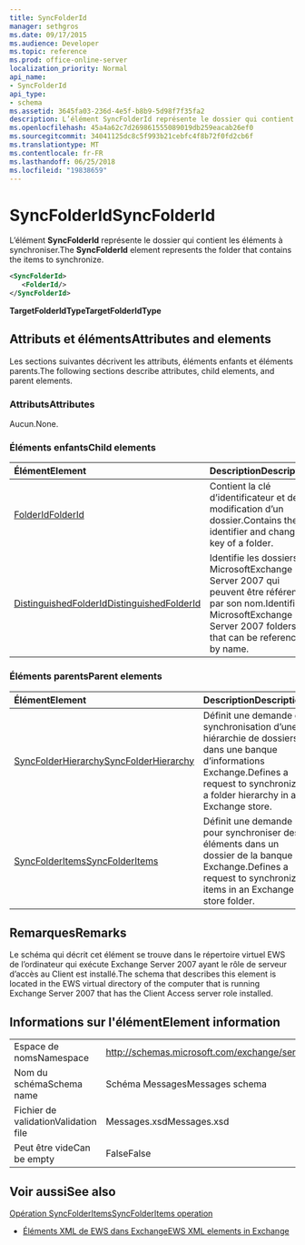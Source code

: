 ```yaml
---
title: SyncFolderId
manager: sethgros
ms.date: 09/17/2015
ms.audience: Developer
ms.topic: reference
ms.prod: office-online-server
localization_priority: Normal
api_name:
- SyncFolderId
api_type:
- schema
ms.assetid: 3645fa03-236d-4e5f-b8b9-5d98f7f35fa2
description: L’élément SyncFolderId représente le dossier qui contient les éléments à synchroniser.
ms.openlocfilehash: 45a4a62c7d269861555089019db259eacab26ef0
ms.sourcegitcommit: 34041125dc8c5f993b21cebfc4f8b72f0fd2cb6f
ms.translationtype: MT
ms.contentlocale: fr-FR
ms.lasthandoff: 06/25/2018
ms.locfileid: "19838659"
---
```

# <a name="syncfolderid"></a><span data-ttu-id="af327-103">SyncFolderId</span><span class="sxs-lookup"><span data-stu-id="af327-103">SyncFolderId</span></span>

<span data-ttu-id="af327-104">L’élément **SyncFolderId** représente le dossier qui contient les éléments à synchroniser.</span><span class="sxs-lookup"><span data-stu-id="af327-104">The **SyncFolderId** element represents the folder that contains the items to synchronize.</span></span> 
  
```xml
<SyncFolderId>
   <FolderId/>
</SyncFolderId>
```

 <span data-ttu-id="af327-105">**TargetFolderIdType**</span><span class="sxs-lookup"><span data-stu-id="af327-105">**TargetFolderIdType**</span></span>
## <a name="attributes-and-elements"></a><span data-ttu-id="af327-106">Attributs et éléments</span><span class="sxs-lookup"><span data-stu-id="af327-106">Attributes and elements</span></span>

<span data-ttu-id="af327-107">Les sections suivantes décrivent les attributs, éléments enfants et éléments parents.</span><span class="sxs-lookup"><span data-stu-id="af327-107">The following sections describe attributes, child elements, and parent elements.</span></span>
  
### <a name="attributes"></a><span data-ttu-id="af327-108">Attributs</span><span class="sxs-lookup"><span data-stu-id="af327-108">Attributes</span></span>

<span data-ttu-id="af327-109">Aucun.</span><span class="sxs-lookup"><span data-stu-id="af327-109">None.</span></span>
  
### <a name="child-elements"></a><span data-ttu-id="af327-110">Éléments enfants</span><span class="sxs-lookup"><span data-stu-id="af327-110">Child elements</span></span>

|<span data-ttu-id="af327-111">**Élément**</span><span class="sxs-lookup"><span data-stu-id="af327-111">**Element**</span></span>|<span data-ttu-id="af327-112">**Description**</span><span class="sxs-lookup"><span data-stu-id="af327-112">**Description**</span></span>|
|:-----|:-----|
|[<span data-ttu-id="af327-113">FolderId</span><span class="sxs-lookup"><span data-stu-id="af327-113">FolderId</span></span>](folderid.md) <br/> |<span data-ttu-id="af327-114">Contient la clé d’identificateur et de modification d’un dossier.</span><span class="sxs-lookup"><span data-stu-id="af327-114">Contains the identifier and change key of a folder.</span></span>  <br/> |
|[<span data-ttu-id="af327-115">DistinguishedFolderId</span><span class="sxs-lookup"><span data-stu-id="af327-115">DistinguishedFolderId</span></span>](distinguishedfolderid.md) <br/> |<span data-ttu-id="af327-116">Identifie les dossiers MicrosoftExchange Server 2007 qui peuvent être référencés par son nom.</span><span class="sxs-lookup"><span data-stu-id="af327-116">Identifies MicrosoftExchange Server 2007 folders that can be referenced by name.</span></span>  <br/> |
   
### <a name="parent-elements"></a><span data-ttu-id="af327-117">Éléments parents</span><span class="sxs-lookup"><span data-stu-id="af327-117">Parent elements</span></span>

|<span data-ttu-id="af327-118">**Élément**</span><span class="sxs-lookup"><span data-stu-id="af327-118">**Element**</span></span>|<span data-ttu-id="af327-119">**Description**</span><span class="sxs-lookup"><span data-stu-id="af327-119">**Description**</span></span>|
|:-----|:-----|
|[<span data-ttu-id="af327-120">SyncFolderHierarchy</span><span class="sxs-lookup"><span data-stu-id="af327-120">SyncFolderHierarchy</span></span>](syncfolderhierarchy.md) <br/> |<span data-ttu-id="af327-121">Définit une demande de synchronisation d’une hiérarchie de dossiers dans une banque d’informations Exchange.</span><span class="sxs-lookup"><span data-stu-id="af327-121">Defines a request to synchronize a folder hierarchy in an Exchange store.</span></span>  <br/> |
|[<span data-ttu-id="af327-122">SyncFolderItems</span><span class="sxs-lookup"><span data-stu-id="af327-122">SyncFolderItems</span></span>](syncfolderitems.md) <br/> |<span data-ttu-id="af327-123">Définit une demande pour synchroniser des éléments dans un dossier de la banque Exchange.</span><span class="sxs-lookup"><span data-stu-id="af327-123">Defines a request to synchronize items in an Exchange store folder.</span></span>  <br/> |
   
## <a name="remarks"></a><span data-ttu-id="af327-124">Remarques</span><span class="sxs-lookup"><span data-stu-id="af327-124">Remarks</span></span>

<span data-ttu-id="af327-125">Le schéma qui décrit cet élément se trouve dans le répertoire virtuel EWS de l’ordinateur qui exécute Exchange Server 2007 ayant le rôle de serveur d’accès au Client est installé.</span><span class="sxs-lookup"><span data-stu-id="af327-125">The schema that describes this element is located in the EWS virtual directory of the computer that is running Exchange Server 2007 that has the Client Access server role installed.</span></span>
  
## <a name="element-information"></a><span data-ttu-id="af327-126">Informations sur l'élément</span><span class="sxs-lookup"><span data-stu-id="af327-126">Element information</span></span>

|||
|:-----|:-----|
|<span data-ttu-id="af327-127">Espace de noms</span><span class="sxs-lookup"><span data-stu-id="af327-127">Namespace</span></span>  <br/> |http://schemas.microsoft.com/exchange/services/2006/messages  <br/> |
|<span data-ttu-id="af327-128">Nom du schéma</span><span class="sxs-lookup"><span data-stu-id="af327-128">Schema name</span></span>  <br/> |<span data-ttu-id="af327-129">Schéma Messages</span><span class="sxs-lookup"><span data-stu-id="af327-129">Messages schema</span></span>  <br/> |
|<span data-ttu-id="af327-130">Fichier de validation</span><span class="sxs-lookup"><span data-stu-id="af327-130">Validation file</span></span>  <br/> |<span data-ttu-id="af327-131">Messages.xsd</span><span class="sxs-lookup"><span data-stu-id="af327-131">Messages.xsd</span></span>  <br/> |
|<span data-ttu-id="af327-132">Peut être vide</span><span class="sxs-lookup"><span data-stu-id="af327-132">Can be empty</span></span>  <br/> |<span data-ttu-id="af327-133">False</span><span class="sxs-lookup"><span data-stu-id="af327-133">False</span></span>  <br/> |
   
## <a name="see-also"></a><span data-ttu-id="af327-134">Voir aussi</span><span class="sxs-lookup"><span data-stu-id="af327-134">See also</span></span>



[<span data-ttu-id="af327-135">Opération SyncFolderItems</span><span class="sxs-lookup"><span data-stu-id="af327-135">SyncFolderItems operation</span></span>](syncfolderitems-operation.md)


- [<span data-ttu-id="af327-136">Éléments XML de EWS dans Exchange</span><span class="sxs-lookup"><span data-stu-id="af327-136">EWS XML elements in Exchange</span></span>](ews-xml-elements-in-exchange.md)

